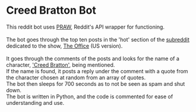# Creed Bratton Bot

This reddit bot uses [PRAW](https://praw.readthedocs.io/en/stable/#), Reddit's API wrapper for functioning. <br><br>
The bot goes through the top ten posts in the 'hot' section of the [subreddit](https://www.reddit.com/r/DunderMifflin/) dedicated to the show, [The Office](https://en.wikipedia.org/wiki/The_Office_(American_TV_series)) (US version). <br><br>
It goes through the comments of the posts and looks for the name of a character, ['Creed Bratton'](https://theoffice.fandom.com/wiki/Creed_Bratton), being mentioned. <br>
If the name is found, it posts a reply under the comment with a quote from the character chosen at random from an array of quotes. <br>
The bot then sleeps for 700 seconds as to not be seen as spam and shut down. <br>
The bot is written in Python, and the code is commented for ease of understanding and use.
